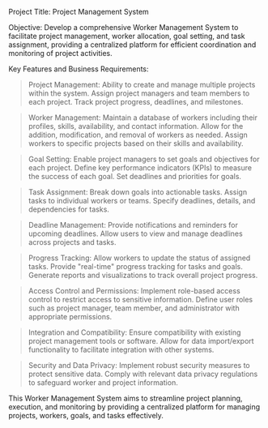 Project Title: Project Management System

Objective:
Develop a comprehensive Worker Management System to facilitate project management,
worker allocation, goal setting, and task assignment,
providing a centralized platform for efficient coordination and monitoring of project activities.

Key Features and Business Requirements:

> Project Management:
    Ability to create and manage multiple projects within the system.
    Assign project managers and team members to each project.
    Track project progress, deadlines, and milestones.

> Worker Management:
    Maintain a database of workers including their profiles,
    skills, availability, and contact information.
    Allow for the addition, modification, and removal of workers as needed.
    Assign workers to specific projects based on their skills and availability.

> Goal Setting:
    Enable project managers to set goals and objectives for each project.
    Define key performance indicators (KPIs) to measure the success of each goal.
    Set deadlines and priorities for goals.

> Task Assignment:
    Break down goals into actionable tasks.
    Assign tasks to individual workers or teams.
    Specify deadlines, details, and dependencies for tasks.

> Deadline Management:
    Provide notifications and reminders for upcoming deadlines.
    Allow users to view and manage deadlines across projects and tasks.

> Progress Tracking:
    Allow workers to update the status of assigned tasks.
    Provide "real-time" progress tracking for tasks and goals.
    Generate reports and visualizations to track overall project progress.

> Access Control and Permissions:
    Implement role-based access control to restrict access to sensitive information.
    Define user roles such as project manager, team member,
    and administrator with appropriate permissions.

> Integration and Compatibility:
    Ensure compatibility with existing project management tools or software.
    Allow for data import/export functionality to facilitate integration with other systems.

> Security and Data Privacy:
    Implement robust security measures to protect sensitive data.
    Comply with relevant data privacy regulations to safeguard worker and project information.


This Worker Management System aims to streamline project planning, execution, and monitoring
by providing a centralized platform for managing projects, workers, goals, and tasks effectively.
